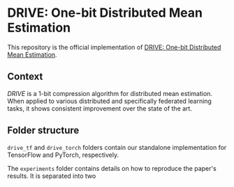 # DRIVE: One-bit Distributed Mean Estimation

This repository is the official implementation of [DRIVE: One-bit Distributed Mean Estimation](https://arxiv.org/abs/2105.08339).


## Context

*DRIVE* is a 1-bit compression algorithm for distributed mean estimation. When applied to various distributed and specifically federated learning tasks, it shows consistent improvement over the state of the art.

## Folder structure 

`drive_tf` and `drive_torch` folders contain our standalone implementation for TensorFlow and PyTorch, respectively.

The `experiments` folder contains details on how to reproduce the paper's results. It is separated into two 
